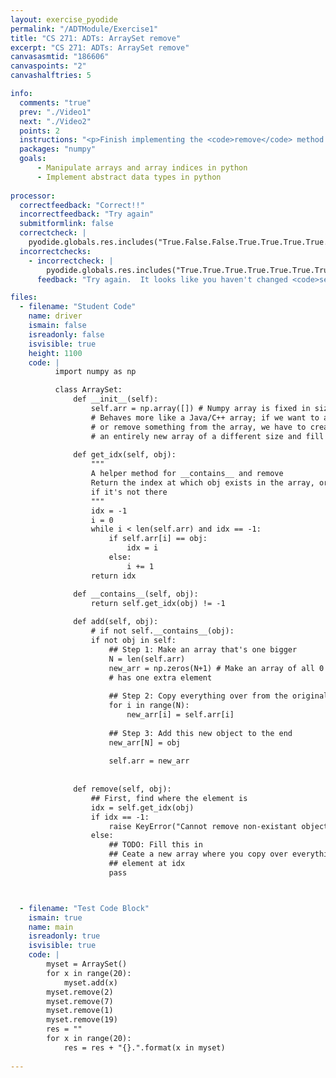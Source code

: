 ```yaml
---
layout: exercise_pyodide
permalink: "/ADTModule/Exercise1"
title: "CS 271: ADTs: ArraySet remove"
excerpt: "CS 271: ADTs: ArraySet remove"
canvasasmtid: "186606"
canvaspoints: "2"
canvashalftries: 5

info:
  comments: "true"
  prev: "./Video1"
  next: "./Video2"
  points: 2
  instructions: "<p>Finish implementing the <code>remove</code> method in the <code>ArraySet</code> class</p>"
  packages: "numpy"
  goals:
      - Manipulate arrays and array indices in python
      - Implement abstract data types in python
    
processor:  
  correctfeedback: "Correct!!" 
  incorrectfeedback: "Try again"
  submitformlink: false
  correctcheck: |
    pyodide.globals.res.includes("True.False.False.True.True.True.True.False.True.True.True.True.True.True.True.True.True.True.True.False")
  incorrectchecks:
    - incorrectcheck: |
        pyodide.globals.res.includes("True.True.True.True.True.True.True.True.True.True.True.True.True.True.True.True.True.True.True.True")
      feedback: "Try again.  It looks like you haven't changed <code>self.arr</code> yet.  If you made a new array, be sure to overwrite self.arr with that new array!" 

files:
  - filename: "Student Code"
    name: driver
    ismain: false
    isreadonly: false
    isvisible: true
    height: 1100
    code: | 
          import numpy as np

          class ArraySet:
              def __init__(self):
                  self.arr = np.array([]) # Numpy array is fixed in size
                  # Behaves more like a Java/C++ array; if we want to add
                  # or remove something from the array, we have to create
                  # an entirely new array of a different size and fill that in
              
              def get_idx(self, obj):
                  """
                  A helper method for __contains__ and remove
                  Return the index at which obj exists in the array, or -1
                  if it's not there
                  """
                  idx = -1
                  i = 0
                  while i < len(self.arr) and idx == -1:
                      if self.arr[i] == obj:
                          idx = i
                      else:
                          i += 1
                  return idx

              def __contains__(self, obj):
                  return self.get_idx(obj) != -1
              
              def add(self, obj):
                  # if not self.__contains__(obj):
                  if not obj in self:
                      ## Step 1: Make an array that's one bigger
                      N = len(self.arr)
                      new_arr = np.zeros(N+1) # Make an array of all 0's that 
                      # has one extra element
                      
                      ## Step 2: Copy everything over from the original array
                      for i in range(N):
                          new_arr[i] = self.arr[i]
                          
                      ## Step 3: Add this new object to the end
                      new_arr[N] = obj
                      
                      self.arr = new_arr
                  
              
              def remove(self, obj):
                  ## First, find where the element is
                  idx = self.get_idx(obj)
                  if idx == -1:
                      raise KeyError("Cannot remove non-existant object {}".format(obj))
                  else:
                      ## TODO: Fill this in
                      ## Ceate a new array where you copy over everything but the 
                      ## element at idx
                      pass



  - filename: "Test Code Block"
    ismain: true
    name: main
    isreadonly: true
    isvisible: true
    code: |
        myset = ArraySet()
        for x in range(20):
            myset.add(x)
        myset.remove(2)
        myset.remove(7)
        myset.remove(1)
        myset.remove(19)
        res = ""
        for x in range(20):
            res = res + "{}.".format(x in myset)
        
---
```

